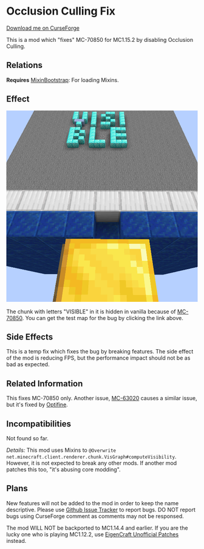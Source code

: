 Occlusion Culling Fix
=====

[Download me on CurseForge](https://www.curseforge.com/minecraft/mc-mods/occlusion-culling-temp-fix)

This is a mod which "fixes" MC-70850 for MC1.15.2 by disabling Occlusion Culling.

Relations
-----

**Requires** [MixinBootstrap](https://www.curseforge.com/minecraft/mc-mods/mixinbootstrap): For loading Mixins.

Effect
-----

![](logo-large.png)

The chunk with letters "VISIBLE" in it is hidden in vanilla because of [MC-70850](https://bugs.mojang.com/browse/MC-70850). You can get the test map for the bug by clicking the link above.

Side Effects
-----

This is a temp fix which fixes the bug by breaking features. The side effect of the mod is reducing FPS, but the performance impact should not be as bad as expected.

Related Information
-----

This fixes MC-70850 only. Another issue, [MC-63020](https://bugs.mojang.com/browse/MC-63020) causes a similar issue, but it's fixed by [Optifine](https://optifine.net/downloads).

Incompatibilities
-----

Not found so far.

*Details:* This mod uses Mixins to `@Overwrite` `net.minecraft.client.renderer.chunk.VisGraph#computeVisibility`. However, it is not expected to break any other mods. If another mod patches this too, "it's abusing core modding".

Plans
-----

New features will not be added to the mod in order to keep the name descriptive. Please use [Github Issue Tracker](http://github.com/yezhiyi9670/occlusion-culling-fix/issues) to report bugs. DO NOT report bugs using CurseForge comment as comments may not be responsed.

The mod WILL NOT be backported to MC1.14.4 and earlier. If you are the lucky one who is playing MC1.12.2, use [EigenCraft Unofficial Patches](https://github.com/mrgrim/MUP) instead.
